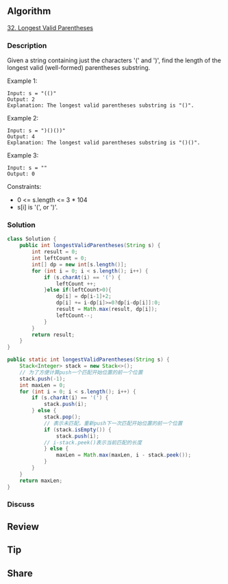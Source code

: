 ## Algorithm

[32. Longest Valid Parentheses](https://leetcode.com/problems/longest-valid-parentheses/)

### Description

Given a string containing just the characters '(' and ')', find the length of the longest valid (well-formed) parentheses substring.

Example 1:

```
Input: s = "(()"
Output: 2
Explanation: The longest valid parentheses substring is "()".
```

Example 2:

```
Input: s = ")()())"
Output: 4
Explanation: The longest valid parentheses substring is "()()".
```

Example 3:

```
Input: s = ""
Output: 0
```

Constraints:

- 0 <= s.length <= 3 * 104
- s[i] is '(', or ')'.

### Solution

```java
class Solution {
    public int longestValidParentheses(String s) {
        int result = 0;
        int leftCount = 0;
        int[] dp = new int[s.length()];
        for (int i = 0; i < s.length(); i++) {
            if (s.charAt(i) == '(') {
                leftCount ++;
            }else if(leftCount>0){
                dp[i] = dp[i-1]+2;
                dp[i] += i-dp[i]>=0?dp[i-dp[i]]:0;
                result = Math.max(result, dp[i]);
                leftCount--;
            }
        }
        return result;
    }
}
```


```JAVA
public static int longestValidParentheses(String s) {
    Stack<Integer> stack = new Stack<>();
    // 为了方便计算push一个匹配开始位置的前一个位置
    stack.push(-1);
    int maxLen = 0;
    for (int i = 0; i < s.length(); i++) {
        if (s.charAt(i) == '(') {
            stack.push(i);
        } else {
            stack.pop();
            // 表示未匹配，重新push下一次匹配开始位置的前一个位置
            if (stack.isEmpty()) {
                stack.push(i);
            // i-stack.peek()表示当前匹配的长度
            } else {
                maxLen = Math.max(maxLen, i - stack.peek());
            }
        }
    }
    return maxLen;
}
```

### Discuss

## Review


## Tip


## Share
